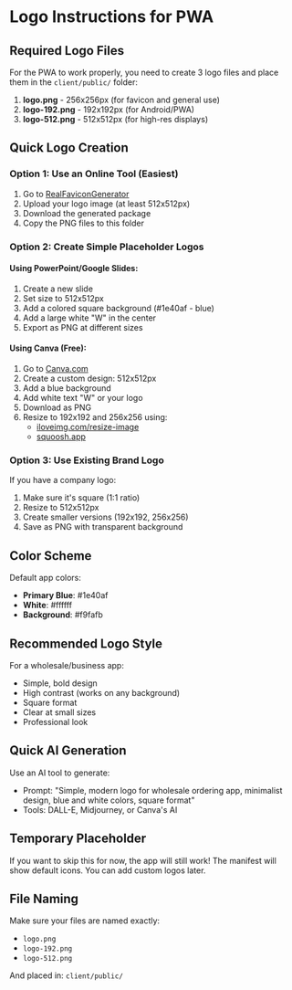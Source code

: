 # Logo Instructions for PWA

## Required Logo Files

For the PWA to work properly, you need to create 3 logo files and place them in the `client/public/` folder:

1. **logo.png** - 256x256px (for favicon and general use)
2. **logo-192.png** - 192x192px (for Android/PWA)
3. **logo-512.png** - 512x512px (for high-res displays)

## Quick Logo Creation

### Option 1: Use an Online Tool (Easiest)

1. Go to [RealFaviconGenerator](https://realfavicongenerator.net/)
2. Upload your logo image (at least 512x512px)
3. Download the generated package
4. Copy the PNG files to this folder

### Option 2: Create Simple Placeholder Logos

#### Using PowerPoint/Google Slides:
1. Create a new slide
2. Set size to 512x512px
3. Add a colored square background (#1e40af - blue)
4. Add a large white "W" in the center
5. Export as PNG at different sizes

#### Using Canva (Free):
1. Go to [Canva.com](https://www.canva.com)
2. Create a custom design: 512x512px
3. Add a blue background
4. Add white text "W" or your logo
5. Download as PNG
6. Resize to 192x192 and 256x256 using:
   - [iloveimg.com/resize-image](https://www.iloveimg.com/resize-image)
   - [squoosh.app](https://squoosh.app/)

### Option 3: Use Existing Brand Logo

If you have a company logo:
1. Make sure it's square (1:1 ratio)
2. Resize to 512x512px
3. Create smaller versions (192x192, 256x256)
4. Save as PNG with transparent background

## Color Scheme

Default app colors:
- **Primary Blue**: #1e40af
- **White**: #ffffff
- **Background**: #f9fafb

## Recommended Logo Style

For a wholesale/business app:
- Simple, bold design
- High contrast (works on any background)
- Square format
- Clear at small sizes
- Professional look

## Quick AI Generation

Use an AI tool to generate:
- Prompt: "Simple, modern logo for wholesale ordering app, minimalist design, blue and white colors, square format"
- Tools: DALL-E, Midjourney, or Canva's AI

## Temporary Placeholder

If you want to skip this for now, the app will still work! The manifest will show default icons. You can add custom logos later.

## File Naming

Make sure your files are named exactly:
- `logo.png`
- `logo-192.png`
- `logo-512.png`

And placed in: `client/public/`
